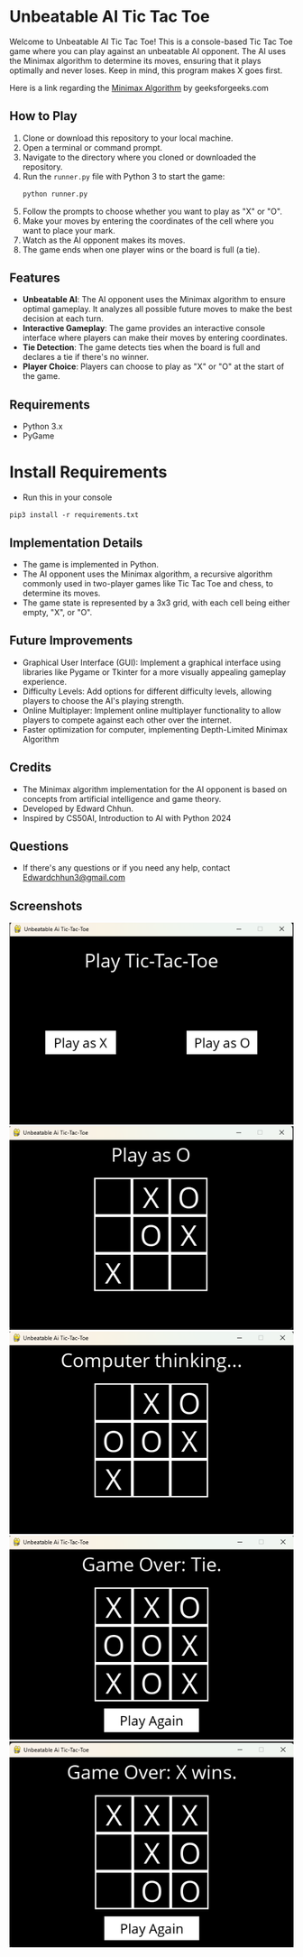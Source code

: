 # Unbeatable AI Tic Tac Toe

Welcome to Unbeatable AI Tic Tac Toe! This is a console-based Tic Tac Toe game where you can play against an unbeatable AI opponent. The AI uses the Minimax algorithm to determine its moves, ensuring that it plays optimally and never loses. Keep in mind, this program makes X goes first.

Here is a link regarding the [Minimax Algorithm](https://www.geeksforgeeks.org/minimax-algorithm-in-game-theory-set-1-introduction/) by geeksforgeeks.com

## How to Play

1. Clone or download this repository to your local machine.
2. Open a terminal or command prompt.
3. Navigate to the directory where you cloned or downloaded the repository.
4. Run the `runner.py` file with Python 3 to start the game:
    ```bash
    python runner.py
    ```
5. Follow the prompts to choose whether you want to play as "X" or "O".
6. Make your moves by entering the coordinates of the cell where you want to place your mark.
7. Watch as the AI opponent makes its moves.
8. The game ends when one player wins or the board is full (a tie).

## Features

- **Unbeatable AI**: The AI opponent uses the Minimax algorithm to ensure optimal gameplay. It analyzes all possible future moves to make the best decision at each turn.
- **Interactive Gameplay**: The game provides an interactive console interface where players can make their moves by entering coordinates.
- **Tie Detection**: The game detects ties when the board is full and declares a tie if there's no winner.
- **Player Choice**: Players can choose to play as "X" or "O" at the start of the game.

## Requirements

- Python 3.x
- PyGame

# Install Requirements
- Run this in your console
```
pip3 install -r requirements.txt
```

## Implementation Details

- The game is implemented in Python.
- The AI opponent uses the Minimax algorithm, a recursive algorithm commonly used in two-player games like Tic Tac Toe and chess, to determine its moves.
- The game state is represented by a 3x3 grid, with each cell being either empty, "X", or "O".

## Future Improvements

- Graphical User Interface (GUI): Implement a graphical interface using libraries like Pygame or Tkinter for a more visually appealing gameplay experience.
- Difficulty Levels: Add options for different difficulty levels, allowing players to choose the AI's playing strength.
- Online Multiplayer: Implement online multiplayer functionality to allow players to compete against each other over the internet.
- Faster optimization for computer, implementing Depth-Limited Minimax Algorithm
## Credits

- The Minimax algorithm implementation for the AI opponent is based on concepts from artificial intelligence and game theory.
- Developed by Edward Chhun.
- Inspired by CS50AI, Introduction to AI with Python 2024

## Questions

- If there's any questions or if you need any help, contact Edwardchhun3@gmail.com

## Screenshots

![Main Window](https://github.com/EdwardChhun/Unbeatable-Ai-TicTacToe/blob/main/images/play-ttt.png)
![Play as O](https://github.com/EdwardChhun/Unbeatable-Ai-TicTacToe/blob/main/images/play-O.png)
![Computer Thinking](https://github.com/EdwardChhun/Unbeatable-Ai-TicTacToe/blob/main/images/ttt-computer-thinking.png)
![Tie](https://github.com/EdwardChhun/Unbeatable-Ai-TicTacToe/blob/main/images/ttt-tie.png)
![X Wins](https://github.com/EdwardChhun/Unbeatable-Ai-TicTacToe/blob/main/images/ttt-X-Wins.png)

